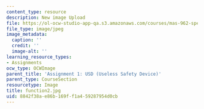 ```yaml
---
content_type: resource
description: New image Upload
file: https://ol-ocw-studio-app-qa.s3.amazonaws.com/courses/mas-962-special-topics-new-textiles-spring-2010/8842f38ae86b169ff1a459287954d0cb_function2.jpg
file_type: image/jpeg
image_metadata:
  caption: ''
  credit: ''
  image-alt: ''
learning_resource_types:
- Assignments
ocw_type: OCWImage
parent_title: 'Assignment 1: USD (Useless Safety Device)'
parent_type: CourseSection
resourcetype: Image
title: function2.jpg
uid: 8842f38a-e86b-169f-f1a4-59287954d0cb
---
```

